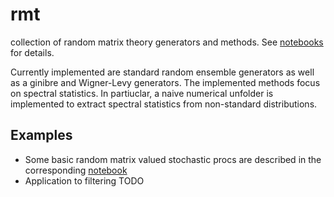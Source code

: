 # rmt
 collection of random matrix theory generators and methods. See [notebooks](https://nbviewer.org/github/borab96/random-ensembles/nbs) for details.
 
 Currently implemented are standard random ensemble generators as well as a ginibre and Wigner-Levy generators. The implemented methods focus on spectral statistics. In partiuclar, a naive numerical unfolder is implemented to extract spectral statistics from non-standard distributions.
 
 ## Examples
 
- Some basic random matrix valued stochastic procs are described in the corresponding [notebook](https://nbviewer.org/github/borab96/random-ensembles/blob/main/RMTprocs.ipynb)
- Application to filtering TODO
